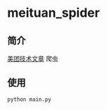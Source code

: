 # meituan_spider

## 简介

[美团技术文章](https://tech.meituan.com/) 爬虫

## 使用

```shell script
python main.py
```
